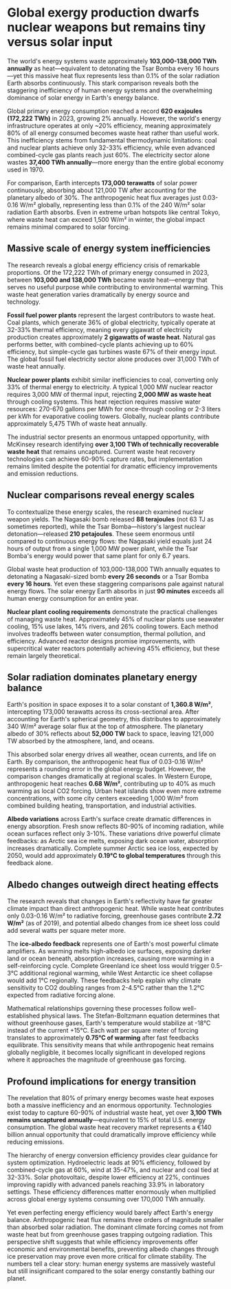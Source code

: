 # Global exergy production dwarfs nuclear weapons but remains tiny versus solar input

The world's energy systems waste approximately **103,000-138,000 TWh annually** as heat—equivalent to detonating the Tsar Bomba every 16 hours—yet this massive heat flux represents less than 0.1% of the solar radiation Earth absorbs continuously. This stark comparison reveals both the staggering inefficiency of human energy systems and the overwhelming dominance of solar energy in Earth's energy balance.

Global primary energy consumption reached a record **620 exajoules (172,222 TWh)** in 2023, growing 2% annually. However, the world's energy infrastructure operates at only ~20% efficiency, meaning approximately 80% of all energy consumed becomes waste heat rather than useful work. This inefficiency stems from fundamental thermodynamic limitations: coal and nuclear plants achieve only 32-33% efficiency, while even advanced combined-cycle gas plants reach just 60%. The electricity sector alone wastes **37,400 TWh annually**—more energy than the entire global economy used in 1970.

For comparison, Earth intercepts **173,000 terawatts** of solar power continuously, absorbing about 121,000 TW after accounting for the planetary albedo of 30%. The anthropogenic heat flux averages just 0.03-0.16 W/m² globally, representing less than 0.1% of the 240 W/m² solar radiation Earth absorbs. Even in extreme urban hotspots like central Tokyo, where waste heat can exceed 1,500 W/m² in winter, the global impact remains minimal compared to solar forcing.

## Massive scale of energy system inefficiencies

The research reveals a global energy efficiency crisis of remarkable proportions. Of the 172,222 TWh of primary energy consumed in 2023, between **103,000 and 138,000 TWh** became waste heat—energy that serves no useful purpose while contributing to environmental warming. This waste heat generation varies dramatically by energy source and technology.

**Fossil fuel power plants** represent the largest contributors to waste heat. Coal plants, which generate 36% of global electricity, typically operate at 32-33% thermal efficiency, meaning every gigawatt of electricity production creates approximately **2 gigawatts of waste heat**. Natural gas performs better, with combined-cycle plants achieving up to 60% efficiency, but simple-cycle gas turbines waste 67% of their energy input. The global fossil fuel electricity sector alone produces over 31,000 TWh of waste heat annually.

**Nuclear power plants** exhibit similar inefficiencies to coal, converting only 33% of thermal energy to electricity. A typical 1,000 MW nuclear reactor requires 3,000 MW of thermal input, rejecting **2,000 MW as waste heat** through cooling systems. This heat rejection requires massive water resources: 270-670 gallons per MWh for once-through cooling or 2-3 liters per kWh for evaporative cooling towers. Globally, nuclear plants contribute approximately 5,475 TWh of waste heat annually.

The industrial sector presents an enormous untapped opportunity, with McKinsey research identifying **over 3,100 TWh of technically recoverable waste heat** that remains uncaptured. Current waste heat recovery technologies can achieve 60-90% capture rates, but implementation remains limited despite the potential for dramatic efficiency improvements and emission reductions.

## Nuclear comparisons reveal energy scales

To contextualize these energy scales, the research examined nuclear weapon yields. The Nagasaki bomb released **88 terajoules** (not 63 TJ as sometimes reported), while the Tsar Bomba—history's largest nuclear detonation—released **210 petajoules**. These seem enormous until compared to continuous energy flows: the Nagasaki yield equals just 24 hours of output from a single 1,000 MW power plant, while the Tsar Bomba's energy would power that same plant for only 6.7 years.

Global waste heat production of 103,000-138,000 TWh annually equates to detonating a Nagasaki-sized bomb **every 26 seconds** or a Tsar Bomba **every 16 hours**. Yet even these staggering comparisons pale against natural energy flows. The solar energy Earth absorbs in just **90 minutes** exceeds all human energy consumption for an entire year.

**Nuclear plant cooling requirements** demonstrate the practical challenges of managing waste heat. Approximately 45% of nuclear plants use seawater cooling, 15% use lakes, 14% rivers, and 26% cooling towers. Each method involves tradeoffs between water consumption, thermal pollution, and efficiency. Advanced reactor designs promise improvements, with supercritical water reactors potentially achieving 45% efficiency, but these remain largely theoretical.

## Solar radiation dominates planetary energy balance

Earth's position in space exposes it to a solar constant of **1,360.8 W/m²**, intercepting 173,000 terawatts across its cross-sectional area. After accounting for Earth's spherical geometry, this distributes to approximately 340 W/m² average solar flux at the top of atmosphere. The planetary albedo of 30% reflects about **52,000 TW** back to space, leaving 121,000 TW absorbed by the atmosphere, land, and oceans.

This absorbed solar energy drives all weather, ocean currents, and life on Earth. By comparison, the anthropogenic heat flux of 0.03-0.16 W/m² represents a rounding error in the global energy budget. However, the comparison changes dramatically at regional scales. In Western Europe, anthropogenic heat reaches **0.68 W/m²**, contributing up to 40% as much warming as local CO2 forcing. Urban heat islands show even more extreme concentrations, with some city centers exceeding 1,000 W/m² from combined building heating, transportation, and industrial activities.

**Albedo variations** across Earth's surface create dramatic differences in energy absorption. Fresh snow reflects 80-90% of incoming radiation, while ocean surfaces reflect only 3-10%. These variations drive powerful climate feedbacks: as Arctic sea ice melts, exposing dark ocean water, absorption increases dramatically. Complete summer Arctic sea ice loss, expected by 2050, would add approximately **0.19°C to global temperatures** through this feedback alone.

## Albedo changes outweigh direct heating effects

The research reveals that changes in Earth's reflectivity have far greater climate impact than direct anthropogenic heat. While waste heat contributes only 0.03-0.16 W/m² to radiative forcing, greenhouse gases contribute **2.72 W/m²** (as of 2019), and potential albedo changes from ice sheet loss could add several watts per square meter more.

The **ice-albedo feedback** represents one of Earth's most powerful climate amplifiers. As warming melts high-albedo ice surfaces, exposing darker land or ocean beneath, absorption increases, causing more warming in a self-reinforcing cycle. Complete Greenland ice sheet loss would trigger 0.5-3°C additional regional warming, while West Antarctic ice sheet collapse would add 1°C regionally. These feedbacks help explain why climate sensitivity to CO2 doubling ranges from 2-4.5°C rather than the 1.2°C expected from radiative forcing alone.

Mathematical relationships governing these processes follow well-established physical laws. The Stefan-Boltzmann equation determines that without greenhouse gases, Earth's temperature would stabilize at -18°C instead of the current +15°C. Each watt per square meter of forcing translates to approximately **0.75°C of warming** after fast feedbacks equilibrate. This sensitivity means that while anthropogenic heat remains globally negligible, it becomes locally significant in developed regions where it approaches the magnitude of greenhouse gas forcing.

## Profound implications for energy transition

The revelation that 80% of primary energy becomes waste heat exposes both a massive inefficiency and an enormous opportunity. Technologies exist today to capture 60-90% of industrial waste heat, yet over **3,100 TWh remains uncaptured annually**—equivalent to 15% of total U.S. energy consumption. The global waste heat recovery market represents a €140 billion annual opportunity that could dramatically improve efficiency while reducing emissions.

The hierarchy of energy conversion efficiency provides clear guidance for system optimization. Hydroelectric leads at 90% efficiency, followed by combined-cycle gas at 60%, wind at 35-47%, and nuclear and coal tied at 32-33%. Solar photovoltaic, despite lower efficiency at 22%, continues improving rapidly with advanced panels reaching 33.9% in laboratory settings. These efficiency differences matter enormously when multiplied across global energy systems consuming over 170,000 TWh annually.

Yet even perfecting energy efficiency would barely affect Earth's energy balance. Anthropogenic heat flux remains three orders of magnitude smaller than absorbed solar radiation. The dominant climate forcing comes not from waste heat but from greenhouse gases trapping outgoing radiation. This perspective shift suggests that while efficiency improvements offer economic and environmental benefits, preventing albedo changes through ice preservation may prove even more critical for climate stability. The numbers tell a clear story: human energy systems are massively wasteful but still insignificant compared to the solar energy constantly bathing our planet.